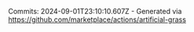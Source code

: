 Commits: 2024-09-01T23:10:10.607Z - Generated via https://github.com/marketplace/actions/artificial-grass
<br>
